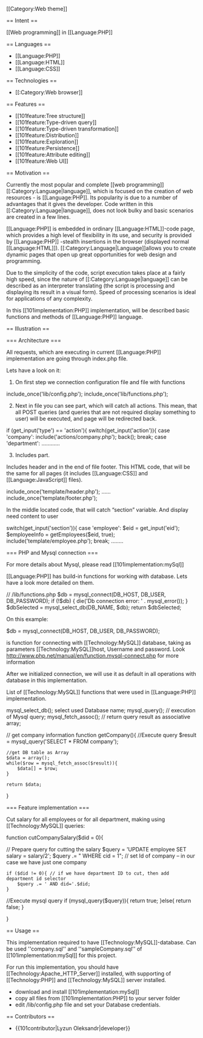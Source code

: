 [[Category:Web theme]]

== Intent ==

[[Web programming]] in [[Language:PHP]]

== Languages ==

* [[Language:PHP]]
* [[Language:HTML]]
* [[Language:CSS]]

== Technologies ==

* [[:Category:Web browser]]

== Features ==

* [[101feature:Tree structure]]
* [[101feature:Type-driven query]]
* [[101feature:Type-driven transformation]]
* [[101feature:Distribution]]
* [[101feature:Exploration]]
* [[101feature:Persistence]]
* [[101feature:Attribute editing]]
* [[101feature:Web UI]]

== Motivation ==

Currently the most popular and complete [[web programming]] [[:Category:Language|language]], which is focused on the creation of web resources - is [[Language:PHP]]. Its popularity is due to a number of advantages that it gives the developer. Code written in this [[:Category:Language|language]], does not look bulky and basic scenarios are created in a few lines. 

[[Language:PHP]] is embedded in ordinary [[Language:HTML]]-code page, which provides a high level of flexibility in its use, and security is provided by [[Language:PHP]] -stealth insertions in the browser (displayed normal [[Language:HTML]]). [[:Category:Language|Language]]allows you to create dynamic pages that open up great opportunities for web design and programming.

Due to the simplicity of the code, script execution takes place at a fairly high speed, since the nature of [[:Category:Language|language]] can be described as an interpreter translating (the script is processing and displaying its result in a visual form). Speed ​​of processing scenarios is ideal for applications of any complexity.

In this [[101implementation:PHP]] implementation, will be described basic functions and methods of [[Language:PHP]] language. 



== Illustration ==

=== Architecture ===

All requests, which are executing in current [[Language:PHP]] implementation are going through index.php file. 

Lets have a look on it:

1) On first step we connection configuration file and file with functions

<syntaxhighlight lang="php">
include_once('lib/config.php');
include_once('lib/functions.php');
</syntaxhighlight>

2) Next in file you can see part, which will catch all actions. This mean, that all POST queries (and queries that are not required display something to user) will be executed, and page will be redirected back.  
<syntaxhighlight lang="php">

if (get_input('type') == 'action'){
	switch(get_input('action')){
		case 'company':
			include('actions/company.php');
			back();
			break;
		case 'department':
		…………

</syntaxhighlight>

3) Includes part. 

Includes header and in the end of file footer. This HTML code, that will be the same for all pages (it includes [[Language:CSS]] and [[Language:JavaScript]] files).

<syntaxhighlight lang="php">
include_once('template/header.php');
……
include_once('template/footer.php');
</syntaxhighlight>

In the middle located code, that will catch “section” variable. And display need content to user

<syntaxhighlight lang="php">
switch(get_input('section')){
	case 'employee':
		$eid = get_input('eid');
		$employeeInfo = getEmployees($eid, true);
		include('template/employee.php');
		break;
		……..
</syntaxhighlight>

=== PHP and Mysql connection ===

For more details about Mysql, please read [[101implementation:mySql]]

[[Language:PHP]] has build-in functions for working with database. Lets have a look more detailed on them.

<syntaxhighlight lang="php">
// /lib/functions.php
$db = mysql_connect(DB_HOST, DB_USER, DB_PASSWORD);
if (!$db) {
    	die('Db connection error: ' . mysql_error());
}
$dbSelected = mysql_select_db(DB_NAME, $db);
return $dbSelected;
</syntaxhighlight>

On this example:

<syntaxhighlight lang="php">
$db = mysql_connect(DB_HOST, DB_USER, DB_PASSWORD);
</syntaxhighlight>

is function for connecting with [[Technology:MySQL]] database, taking as parameters [[Technology:MySQL]]host, Username and password. Look <ref name=’[1]’>http://www.php.net/manual/en/function.mysql-connect.php</ref> for more information

After we initialized connection, we will use it as default in all operations with database in this implementation. 

List of [[Technology:MySQL]] functions that were used in [[Language:PHP]] implementation.

<syntaxhighlight lang="php">
mysql_select_db(); select used Database name;
mysql_query(); // execution of Mysql query;
mysql_fetch_assoc(); // return query result as associative array;

// get company information
function getCompany(){
	//Execute query
	$result = mysql_query('SELECT * FROM company');
	
	//get DB table as Array
	$data = array();
	while($row = mysql_fetch_assoc($result)){
		$data[] = $row; 
	}
	
	return $data;
}

</syntaxhighlight>


=== Feature implementation ===

Cut salary for all employees or for all department, making using [[Technology:MySQL]] queries: 

<syntaxhighlight lang="php">
function cutCompanySalary($did = 0){
	
// Prepare query for cutting the salary
	$query = 'UPDATE employee SET salary = salary/2';
	$query .= " WHERE cid = 1"; // set Id of company – in our case we have just one company
	
	if ($did != 0){ // if we have department ID to cut, then add department id selector
		$query .= ' AND did='.$did;
	}
	
//Execute mysql query
	if (mysql_query($query)){
		return true;
	}else{
		return false;
	}
	
}
</syntaxhighlight>


== Usage ==

This implementation required to have [[Technology:MySQL]]-database.
Can be used ''company.sql'' and ''sampleCompany.sql'' of [[101implementation:mySql]] for this project.

For run this implementation, you should have [[Technology:Apache_HTTP_Server]] installed, with supporting of [[Technology:PHP]] and [[Technology:MySQL]] server installed. 

* download and install [[101implementation:mySql]]
* copy all files from [[101implementation:PHP]] to your server folder
* edit /lib/config.php file and set your Database credentials. 


== Contributors ==

* {{101contributor|Lyzun Oleksandr|developer}}
